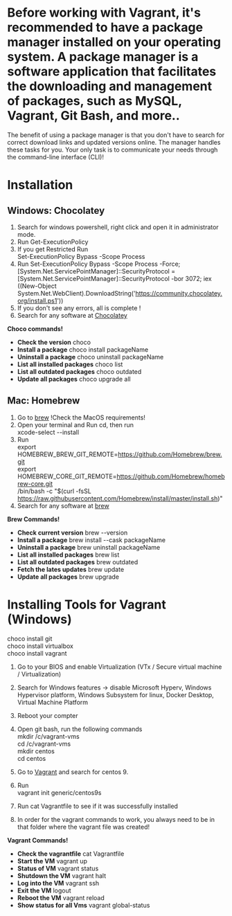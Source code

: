 # Before working with Vagrant, it's recommended to have a package manager installed on your operating system. A package manager is a software application that facilitates the downloading and management of packages, such as MySQL, Vagrant, Git Bash, and more..
The benefit of using a package manager is that you don't have to search for correct download links and updated versions online. The manager handles these tasks for you. Your only task is to communicate your needs through the command-line interface (CLI)!

# Installation
## Windows: Chocolatey
1. Search for windows powershell, right click and open it in administrator mode.
2. Run 
Get-ExecutionPolicy
3. If you get Restricted Run  
 Set-ExecutionPolicy Bypass -Scope Process
4. Run
Set-ExecutionPolicy Bypass -Scope Process -Force; [System.Net.ServicePointManager]::SecurityProtocol = [System.Net.ServicePointManager]::SecurityProtocol -bor 3072; iex ((New-Object System.Net.WebClient).DownloadString('https://community.chocolatey.org/install.ps1'))
5. If you don't see any errors, all is complete !
6. Search for any software at [Chocolatey](https://community.chocolatey.org/packages)

**Choco commands!**  
* **Check the version** choco
* **Install a package** choco install packageName
* **Uninstall a package** choco uninstall packageName
* **List all installed packages** choco list
* **List all outdated packages** choco outdated
* **Update all packages**  choco upgrade all  


## Mac: Homebrew
1. Go to [brew](https://docs.brew.sh/Installation) 
 !Check the MacOS requirements!
2. Open your terminal and Run cd, then run  
xcode-select --install
3. Run     
export HOMEBREW_BREW_GIT_REMOTE=https://github.com/Homebrew/brew.git  
export HOMEBREW_CORE_GIT_REMOTE=https://github.com/Homebrew/homebrew-core.git  
/bin/bash -c "$(curl -fsSL https://raw.githubusercontent.com/Homebrew/install/master/install.sh)"
4. Search for any software at [brew](https://brew.sh/)

**Brew Commands!**
* **Check current version** brew --version
* **Install a package** brew install --cask packageName
* **Uninstall a package** brew uninstall packageName
* **List all installed packages** brew list
* **List all outdated packages** brew outdated
* **Fetch the lates updates** brew update
* **Update all packages**  brew upgrade
  

# Installing Tools for Vagrant (Windows)
choco install git  
choco install virtualbox  
choco install vagrant  

1. Go to your BIOS and enable Virtualization (VTx / Secure virtual machine / Virtualization)
2. Search for Windows features -> disable Microsoft Hyperv, Windows Hypervisor platform, Windows Subsystem for linux, Docker Desktop, Virtual Machine Platform
3. Reboot your compter
4. Open git bash, run the following commands  
mkdir /c/vagrant-vms  
cd /c/vagrant-vms  
mkdir centos  
cd centos  

5. Go to [Vagrant](https://app.vagrantup.com/boxes/search) and search for centos 9.
6. Run  
vagrant init generic/centos9s
7. Run cat Vagrantfile to see if it was successfully installed
8. In order for the vagrant commands to work, you always need to be in that folder where the vagrant file was created!

**Vagrant Commands!**
* **Check the vagrantfile** cat Vagrantfile
* **Start the VM** vagrant up
* **Status of VM** vagrant status
* **Shutdown the VM** vagrant halt
* **Log into the VM** vagrant ssh
* **Exit the VM** logout
* **Reboot the VM** vagrant reload
* **Show status for all Vms** vagrant global-status 
